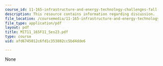 ```yaml
---
course_id: 11-165-infrastructure-and-energy-technology-challenges-fall-2011
description: This resource contains information regarding discussion.
file_location: /coursemedia/11-165-infrastructure-and-energy-technology-challenges-fall-2011/afd6745012c6fd1c353802cc5bd4dde6_MIT11_165F11_Ses23.pdf
file_type: application/pdf
layout: pdf
title: MIT11_165F11_Ses23.pdf
type: course
uid: afd6745012c6fd1c353802cc5bd4dde6

---
```

None